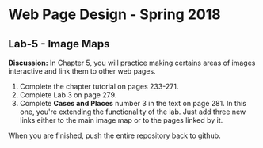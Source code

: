 # Web Page Design - Spring 2018

## Lab-5 - Image Maps

**Discussion:** In Chapter 5, you will practice making certains areas of images interactive and link them to other web pages.

1. Complete the chapter tutorial on pages 233-271.
1. Complete Lab 3 on page 279.
1. Complete **Cases and Places** number 3 in the text on page 281. In this one, you're extending the functionality of the lab. Just add three new links either to the main image map or to the pages linked by it.

When you are finished, push the entire repository back to github.

